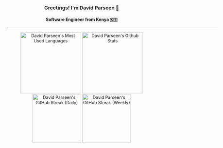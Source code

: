<div align="center">

### Greetings! I'm David Parseen 🚀

#### Software Engineer from Kenya 🇰🇪

<hr width="700"/>

<img height="200" src="https://github-readme-stats-1c31.vercel.app/api/top-langs/?username=parseen254&layout=compact&hide_border=true&hide=solidity,ruby,php,scss,vue,html,handlebars,rust&langs_count=10&size_weight=0.5&count_weight=0.5&card_width=319" alt="David Parseen's Most Used Languages" />
<img height="200" src="https://github-readme-stats-1c31.vercel.app/api/?username=parseen254&layout=compact&hide_border=true&hide=stars,contribs&show=reviews,prs_merged,prs_merged_percentage&show_icons=true&rank_icon=github&custom_title=David%20Parseen's%20Github%20Stats&card_width=319" alt="David Parseen's Github Stats" />

<img height="160" src="https://github-readme-streak-stats-nine-wine.vercel.app/?user=parseen254&hide_border=true&mode=daily&card_width=420" alt="David Parseen's GitHub Streak (Daily)" />
<img height="160" src="https://github-readme-streak-stats-nine-wine.vercel.app/?user=parseen254&hide_border=true&mode=weekly&card_width=420" alt="David Parseen's GitHub Streak (Weekly)" />



</div>
